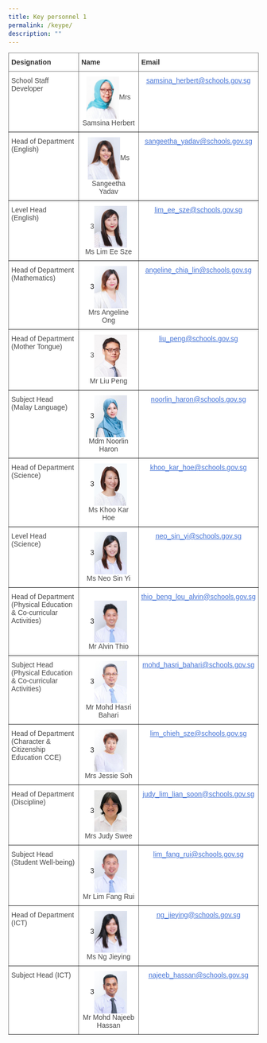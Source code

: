 ```yaml
---
title: Key personnel 1
permalink: /keype/
description: ""
---
```

<style type="text/css">
.tg  {border-collapse:collapse;border-spacing:0;}
.tg td{border-color:black;border-style:solid;border-width:1px;font-family:Arial, sans-serif;font-size:14px;
  overflow:hidden;padding:10px 5px;word-break:normal;}
.tg th{border-color:black;border-style:solid;border-width:1px;font-family:Arial, sans-serif;font-size:14px;
  font-weight:normal;overflow:hidden;padding:10px 5px;word-break:normal;}
.tg .tg-rx9b{background-color:#FFF;border-color:inherit;color:#323232;font-weight:bold;text-align:left;vertical-align:top}
.tg .tg-acgv{background-color:#FFF;border-color:inherit;color:#484848;text-align:left;vertical-align:top}
.tg .tg-nbj5{background-color:#FFF;border-color:inherit;text-align:center;vertical-align:top}
.tg .tg-4z3p{background-color:#FFF;border-color:inherit;color:#4372D6;text-align:center;text-decoration:underline;vertical-align:top
  }
</style>
<table class="tg">
<thead>
  <tr>
    <th class="tg-rx9b"><span style="font-weight:700;font-style:normal;text-decoration:none;color:#323232;background-color:transparent">Designation</span></th>
    <th class="tg-rx9b"><span style="font-weight:700;font-style:normal;text-decoration:none;color:#323232;background-color:transparent">Name</span></th>
    <th class="tg-rx9b"><span style="font-weight:700;font-style:normal;text-decoration:none;color:#323232;background-color:transparent">Email</span></th>
  </tr>
</thead>
<tbody>
  <tr>
    <td class="tg-acgv"><span style="font-weight:400;font-style:normal;text-decoration:none;color:#484848;background-color:transparent">School Staff Developer</span></td>
    <td class="tg-nbj5"> <img style="width:60%" src="/images/Key%20Personnel%201/keypersonnel1.jpg" align="center"><span style="font-weight:400;font-style:normal;text-decoration:none;color:#484848;background-color:transparent">Mrs Samsina Herbert</span></td>
    <td class="tg-4z3p"><a href="https://www.bedokgreenpri.moe.edu.sg/about-us/staff/key-personnel/samsina_herbert@schools.gov.sg"><span style="font-weight:400;font-style:normal;text-decoration:underline;color:#4372D6;background-color:transparent">samsina_herbert@schools.gov.sg</span></a></td>
  </tr>
  <tr>
    <td class="tg-acgv"><span style="font-weight:400;font-style:normal;text-decoration:none;color:#484848;background-color:transparent">Head of Department (English)</span></td>
    <td class="tg-nbj5"><img style="width:60%" src="/images/Key%20Personnel%201/keypersonnel2.jpg" align="center"><span style="font-weight:400;font-style:normal;text-decoration:none;color:#484848;background-color:transparent">Ms Sangeetha Yadav</span></td>
    <td class="tg-4z3p"><a href="https://www.bedokgreenpri.moe.edu.sg/about-us/staff/key-personnel/sangeetha_yadav@schools.gov.sg"><span style="font-weight:400;font-style:normal;text-decoration:underline;color:#4372D6;background-color:transparent">sangeetha_yadav@schools.gov.sg</span></a></td>
  </tr>
  <tr>
    <td class="tg-acgv"><span style="font-weight:400;font-style:normal;text-decoration:none;color:#484848;background-color:transparent">Level Head (English)</span></td>
    <td class="tg-nbj5"><span style="color:#484848;background-color:transparent">3<img style="width:60%" src="/images/Key%20Personnel%201/keypersonnel3.jpg" align="center"></span><br><span style="color:#484848;background-color:transparent">Ms Lim Ee Sze</span><br></td>
    <td class="tg-4z3p"><a href="https://www.bedokgreenpri.moe.edu.sg/about-us/staff/key-personnel/lim_ee_sze@schools.gov.sg"><span style="font-weight:400;font-style:normal;text-decoration:underline;color:#4372D6;background-color:transparent">lim_ee_sze@schools.gov.sg</span></a></td>
  </tr>
  <tr>
    <td class="tg-acgv"><span style="font-weight:400;font-style:normal;text-decoration:none;color:#484848;background-color:transparent">Head of Department (Mathematics)</span></td>
    <td class="tg-nbj5">3<img style="width:60%" src="/images/Key%20Personnel%201/keypersonnel4.jpg" align="center"><br><span style="font-weight:400;font-style:normal;text-decoration:none;color:#484848;background-color:transparent">Mrs Angeline Ong</span></td>
    <td class="tg-4z3p"><a href="https://www.bedokgreenpri.moe.edu.sg/about-us/staff/key-personnel/angeline_chia_lin@schools.gov.sg"><span style="font-weight:400;font-style:normal;text-decoration:underline;color:#4372D6;background-color:transparent">angeline_chia_lin@schools.gov.sg</span></a></td>
  </tr>
  <tr>
    <td class="tg-acgv"><span style="font-weight:400;font-style:normal;text-decoration:none;color:#484848;background-color:transparent">Head of Department (Mother Tongue)</span></td>
    <td class="tg-nbj5"><span style="color:#484848;background-color:transparent">3<img style="width:60%" src="/images/Key%20Personnel%201/keypersonnel5.jpg" align="center"></span><br><span style="color:#484848;background-color:transparent">Mr Liu Peng</span><br></td>
    <td class="tg-4z3p"><a href="https://www.bedokgreenpri.moe.edu.sg/about-us/staff/key-personnel/liu_peng@schools.gov.sg"><span style="font-weight:400;font-style:normal;text-decoration:underline;color:#4372D6;background-color:transparent">liu_peng@schools.gov.sg</span></a></td>
  </tr>
  <tr>
    <td class="tg-acgv"><span style="font-weight:400;font-style:normal;text-decoration:none;color:#484848;background-color:transparent">Subject Head (Malay Language)</span></td>
    <td class="tg-nbj5">3<img style="width:60%" src="/images/Key%20Personnel%201/keypersonnel6.jpg" align="center"><br><span style="font-weight:400;font-style:normal;text-decoration:none;color:#484848;background-color:transparent">Mdm Noorlin Haron</span></td>
    <td class="tg-4z3p"><a href="https://www.bedokgreenpri.moe.edu.sg/about-us/staff/key-personnel/noorlin_haron@schools.gov.sg"><span style="font-weight:400;font-style:normal;text-decoration:underline;color:#4372D6;background-color:transparent">noorlin_haron@schools.gov.sg</span></a></td>
  </tr>
  <tr>
    <td class="tg-acgv"><span style="font-weight:400;font-style:normal;text-decoration:none;color:#484848;background-color:transparent">Head of Department (Science)</span></td>
    <td class="tg-nbj5">3<img style="width:60%" src="/images/Key%20Personnel%201/keypersonnel7.jpg" align="center"><br><span style="font-weight:400;font-style:normal;text-decoration:none;color:#484848;background-color:transparent">Ms Khoo Kar Hoe</span></td>
    <td class="tg-4z3p"><a href="https://www.bedokgreenpri.moe.edu.sg/about-us/staff/key-personnel/khoo_kar_hoe@schools.gov.sg"><span style="font-weight:400;font-style:normal;text-decoration:underline;color:#4372D6;background-color:transparent">khoo_kar_hoe@schools.gov.sg</span></a></td>
  </tr>
  <tr>
    <td class="tg-acgv"><span style="font-weight:400;font-style:normal;text-decoration:none;color:#484848;background-color:transparent">Level Head (Science)</span></td>
    <td class="tg-nbj5">3<img style="width:60%" src="/images/Key%20Personnel%201/keypersonnel8.jpg" align="center"><br><span style="font-weight:400;font-style:normal;text-decoration:none;color:#484848;background-color:transparent">Ms Neo Sin Yi</span></td>
    <td class="tg-4z3p"><a href="https://www.bedokgreenpri.moe.edu.sg/about-us/staff/key-personnel/neo_sin_yi@schools.gov.sg"><span style="font-weight:400;font-style:normal;text-decoration:underline;color:#4372D6;background-color:transparent">neo_sin_yi@schools.gov.sg</span></a></td>
  </tr>
  <tr>
    <td class="tg-acgv"><span style="font-weight:400;font-style:normal;text-decoration:none;color:#484848;background-color:transparent">Head of Department (Physical Education &amp; Co-curricular Activities)</span></td>
    <td class="tg-nbj5"><br>3<img style="width:60%" src="/images/Key%20Personnel%201/keypersonnel10.jpg" align="center"><br><span style="font-weight:400;font-style:normal;text-decoration:none;color:#484848;background-color:transparent">Mr Alvin Thio</span></td>
    <td class="tg-4z3p"><a href="https://www.bedokgreenpri.moe.edu.sg/about-us/staff/key-personnel/thio_beng_lou_alvin@schools.gov.sg"><span style="font-weight:400;font-style:normal;text-decoration:underline;color:#4372D6;background-color:transparent">thio_beng_lou_alvin@schools.gov.sg</span></a></td>
  </tr>
  <tr>
    <td class="tg-acgv"><span style="font-weight:400;font-style:normal;text-decoration:none;color:#484848;background-color:transparent">Subject Head (Physical Education &amp; Co-curricular Activities)</span></td>
    <td class="tg-nbj5">3<img style="width:60%" src="/images/Key%20Personnel%201/keypersonnel9.jpg" align="center"><br><span style="font-weight:400;font-style:normal;text-decoration:none;color:#484848;background-color:transparent">Mr Mohd Hasri Bahari</span></td>
    <td class="tg-4z3p"><a href="https://www.bedokgreenpri.moe.edu.sg/about-us/staff/key-personnel/mohd_hasri_bahari@schools.gov.sg"><span style="font-weight:400;font-style:normal;text-decoration:underline;color:#4372D6;background-color:transparent">mohd_hasri_bahari@schools.gov.sg</span></a></td>
  </tr>
  <tr>
    <td class="tg-acgv"><span style="font-weight:400;font-style:normal;text-decoration:none;color:#484848;background-color:transparent">Head of Department (Character &amp; Citizenship Education CCE)</span></td>
    <td class="tg-nbj5">3<img style="width:60%" src="/images/Key%20Personnel%201/keypersonnel11.jpg" align="center"><br><span style="font-weight:400;font-style:normal;text-decoration:none;color:#484848;background-color:transparent">Mrs Jessie Soh</span></td>
    <td class="tg-4z3p"><a href="https://www.bedokgreenpri.moe.edu.sg/about-us/staff/key-personnel/lim_chieh_sze@schools.gov.sg"><span style="font-weight:400;font-style:normal;text-decoration:underline;color:#4372D6;background-color:transparent">lim_chieh_sze@schools.gov.sg</span></a></td>
  </tr>
  <tr>
    <td class="tg-acgv"><span style="font-weight:400;font-style:normal;text-decoration:none;color:#484848;background-color:transparent">Head of Department (Discipline)</span></td>
    <td class="tg-nbj5">3<img style="width:60%" src="/images/Key%20Personnel%201/keypersonnel12.jpg" align="center"><br><span style="font-weight:400;font-style:normal;text-decoration:none;color:#484848;background-color:transparent">Mrs Judy Swee</span></td>
    <td class="tg-4z3p"><a href="https://www.bedokgreenpri.moe.edu.sg/about-us/staff/key-personnel/judy_lim_lian_soon@schools.gov.sg"><span style="font-weight:400;font-style:normal;text-decoration:underline;color:#4372D6;background-color:transparent">judy_lim_lian_soon@schools.gov.sg</span></a></td>
  </tr>
  <tr>
    <td class="tg-acgv"><span style="font-weight:400;font-style:normal;text-decoration:none;color:#484848;background-color:transparent">Subject Head (Student Well-being)</span></td>
    <td class="tg-nbj5">3<img style="width:60%" src="/images/Key%20Personnel%201/keypersonnel13.jpg" align="center"><br><span style="font-weight:400;font-style:normal;text-decoration:none;color:#484848;background-color:transparent">Mr Lim Fang Rui</span></td>
    <td class="tg-4z3p"><a href="https://www.bedokgreenpri.moe.edu.sg/about-us/staff/key-personnel/lim_fang_rui@schools.gov.sg"><span style="font-weight:400;font-style:normal;text-decoration:underline;color:#4372D6;background-color:transparent">lim_fang_rui@schools.gov.sg</span></a></td>
  </tr>
  <tr>
    <td class="tg-acgv"><span style="font-weight:400;font-style:normal;text-decoration:none;color:#484848;background-color:transparent">Head of Department (ICT)</span></td>
    <td class="tg-nbj5">3<img style="width:60%" src="/images/Key%20Personnel%201/keypersonnel14.jpg" align="center"><br><span style="font-weight:400;font-style:normal;text-decoration:none;color:#484848;background-color:transparent">Ms Ng Jieying</span></td>
    <td class="tg-4z3p"><a href="https://www.bedokgreenpri.moe.edu.sg/about-us/staff/key-personnel/ng_jieying@schools.gov.sg"><span style="font-weight:400;font-style:normal;text-decoration:underline;color:#4372D6;background-color:transparent">ng_jieying@schools.gov.sg</span></a></td>
  </tr>
  <tr>
    <td class="tg-acgv"><span style="font-weight:400;font-style:normal;text-decoration:none;color:#484848;background-color:transparent">Subject Head (ICT)</span></td>
    <td class="tg-nbj5">3<img style="width:60%" src="/images/Key%20Personnel%201/keypersonnel15.jpg" align="center"><br><span style="font-weight:400;font-style:normal;text-decoration:none;color:#484848;background-color:transparent">Mr Mohd Najeeb Hassan</span></td>
    <td class="tg-4z3p"><a href="https://www.bedokgreenpri.moe.edu.sg/about-us/staff/key-personnel/najeeb_hassan@schools.gov.sg"><span style="font-weight:400;font-style:normal;text-decoration:underline;color:#4372D6;background-color:transparent">najeeb_hassan@schools.gov.sg</span></a></td>
  </tr>
</tbody>
</table>